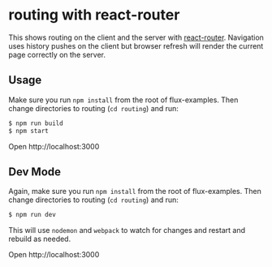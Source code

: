 # routing with react-router

This shows routing on the client and the server with [react-router](https://github.com/rackt/react-router). Navigation uses history pushes on the client but browser refresh will render the current page correctly on the server.

## Usage

Make sure you run `npm install` from the root of flux-examples. Then change directories to routing (`cd routing`) and run:

```bash
$ npm run build
$ npm start
```

Open http://localhost:3000

## Dev Mode

Again, make sure you run `npm install` from the root of flux-examples. Then change directories to routing (`cd routing`) and run:

```bash
$ npm run dev
```

This will use `nodemon` and `webpack` to watch for changes and restart and rebuild as needed.

Open http://localhost:3000
